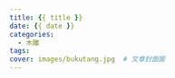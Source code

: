```yaml
---
title: {{ title }}
date: {{ date }}
categories:
  - 木雕
tags:
cover: images/bukutang.jpg  # 文章封面圖
---
```

